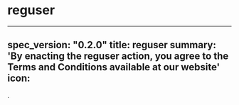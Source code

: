 <h1 class="contract">reguser</h1>

---
spec_version: "0.2.0"
title: reguser
summary: 'By enacting the reguser action, you agree to the Terms and Conditions available at our website'
icon:
---
.